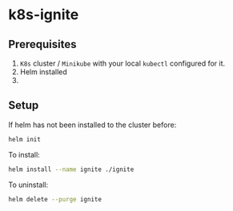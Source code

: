 # k8s-ignite

## Prerequisites

1. `K8s` cluster / `Minikube` with your local `kubectl` configured for it.
1. Helm installed
1.

## Setup

If helm has not been installed to the cluster before:

```bash
helm init
```

To install:

```bash
helm install --name ignite ./ignite
```

To uninstall:

```bash
helm delete --purge ignite
```
